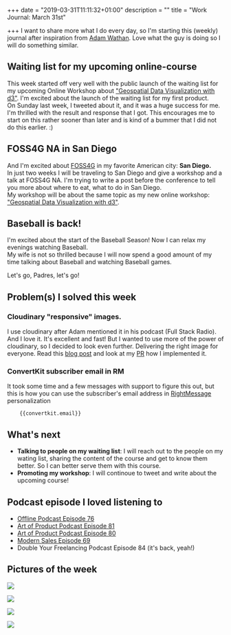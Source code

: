 +++
date = "2019-03-31T11:11:32+01:00"
description = ""
title = "Work Journal: March 31st"

+++
I want to share more what I do every day, so I'm starting this (weekly) journal after inspiration from [Adam Wathan](https://adamwathan.me/journal/). Love what the guy is doing so I will do something similar.

## Waiting list for my upcoming online-course

This week started off very well with the public launch of the waiting list for my upcoming Online Workshop about ["Geospatial Data Visualization with d3"](https://civic.vision/geospatial-data-visualization-with-d3/).
I'm excited about the launch of the waiting list for my first product.  
On Sunday last week, I tweeted about it, and it was a huge success for me.  
I'm thrilled with the result and response that I got. This encourages me to start on this rather sooner than later and is kind of a bummer that I did not do this earlier. :)

## FOSS4G NA in San Diego

And I'm excited about [FOSS4G](2019.foss4g-na.org) in my favorite American city: **San Diego.**  
In just two weeks I will be traveling to San Diego and give a workshop and a talk at FOSS4G NA. I'm trying to write a post before the conference to tell you more about where to eat, what to do in San Diego.  
My workshop will be about the same topic as my new online workshop: ["Geospatial Data Visualization with d3"](https://civic.vision/geospatial-data-visualization-with-d3/).

## Baseball is back!

I'm excited about the start of the Baseball Season! Now I can relax my evenings watching Baseball.  
My wife is not so thrilled because I will now spend a good amount of my time talking about Baseball and watching Baseball games.

Let's go, Padres, let's go!

## Problem(s) I solved this week

### Cloudinary "responsive" images.

I use cloudinary after Adam mentioned it in his podcast (Full Stack Radio). And I love it. It's excellent and fast! But I wanted to use more of the power of cloudinary, so I decided to look even further. Delivering the right image for everyone. Read this [blog post](https://cloudinary.com/blog/responsive_images_with_srcset_sizes_and_cloudinary) and look at my [PR](https://github.com/CivicVision/civicopendata/pull/27) how I implemented it.

### ConvertKit subscriber email in RM

It took some time and a few messages with support to figure this out, but this is how you can use the subscriber's email address in [RightMessage](https://rightmessage.com) personalization

        {{convertkit.email}}

## What's next

* **Talking to people on my waiting list**: I will reach out to the people on my wating list, sharing the content of the course and get to know them better. So I can better serve them with this course.
* **Promoting my workshop**: I will continoue to tweet and write about the upcoming course!

## Podcast episode I loved listening to

* [Offline Podcast Episode 76](http://offlinepodcast.rocks/b5091eff)
* [Art of Product Podcast Episode 81](https://artofproductpodcast.com/episode-81)
* [Art of Product Podcast Episode 80](https://artofproductpodcast.com/episode-80)
* [Modern Sales Episode 69](https://liston.io/podcast/ep069-order-takers-in-sales-and-how-to-not-be-one/)
* Double Your Freelancing Podcast Episode 84 (it's back, yeah!)

## Pictures of the week

![](https://res.cloudinary.com/civicvision/image/upload/v1554060163/milafrerichs.com/journal/march-31/IMG_4071.jpg)

![](https://res.cloudinary.com/civicvision/image/upload/v1554060157/milafrerichs.com/journal/march-31/IMG_4099.jpg)

![](https://res.cloudinary.com/civicvision/image/upload/v1554060153/milafrerichs.com/journal/march-31/IMG_4089.jpg)

![](https://res.cloudinary.com/civicvision/image/upload/v1554060159/milafrerichs.com/journal/march-31/IMG_4105.jpg)